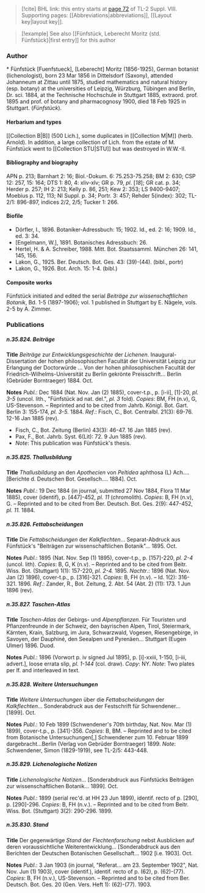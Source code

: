 > [!cite] BHL link: this entry starts at [page 72](https://www.biodiversitylibrary.org/item/103832#page/84/mode/1up) of TL-2 Suppl. VIII.
> Supporting pages: [[Abbreviations|abbreviations]], [[Layout key|layout key]].

> [!example] See also [[Fünfstück, Leberecht Moritz {std. Fünfstück}|first entry]] for this author

### Author

\* Fünfstück \[Fuenfstueck\], \[Leberecht\] Moritz (1856-1925), German botanist (lichenologist), born 23 Mar 1856 in Dittelsdorf (Saxony), attended Johanneum at Zittau until 1875, studied mathematics and natural history (esp. botany) at the universities of Leipzig, Würzburg, Tübingen and Berlin, Dr. sci. 1884, at the Technische Hochschule in Stuttgart 1885, extraord. prof. 1895 and prof. of botany and pharmacognosy 1900, died 18 Feb 1925 in Stuttgart. (*Fünfstück*).

#### Herbarium and types

[[Collection B|B]] (500 Lich.), some duplicates in [[Collection M|M]] (herb. Arnold). In addition, a large collection of Lich. from the estate of M. Fünfstück went to [[Collection STU|STU]] but was destroyed in W.W.-II.

#### Bibliography and biography

APN p. 213; Barnhart 2: 16; Biol.-Dokum. 6: 75.253-75.258; BM 2: 630; CSP 12: 257, 15: 164; DTS 1: 80, 4: xliv-xlv; GR p. 79, *pl*. \[*18*\]; GR cat. p. 34; Herder p. 257; IH 2: 213; Kelly p. 86, 251; Kew 2: 353; LS 9400-9407; Moebius p. 112, 113; NI Suppl. p. 34; Portr. 3: 457; Rehder 5(index): 302; TL-2/1: 896-897, indices 2/2, 2/5; Tucker 1: 266.

#### Biofile

- Dörfler, I., 1896. Botaniker-Adressbuch: 15; 1902. Id., ed. 2: 16; 1909. Id., ed. 3: 34.
- \[Engelmann, W.\], 1891. Botanisches Adressbuch: 26.
- Hertel, H. & A. Schreiber, 1988. Mitt. Bot. Staatssamml. München 26: 141, 145, 156.
- Lakon, G., 1925. Ber. Deutsch. Bot. Ges. 43: (39)-(44). (bibl., portr)
- Lakon, G., 1926. Bot. Arch. 15: 1-4. (bibl.)

#### Composite works

Fünfstück initiated and edited the serial *Beiträge zur wissenschaftlichen Botanik*, Bd. 1-5 (1897-1906); vol. 1 published in Stuttgart by E. Nägele, vols. 2-5 by A. Zimmer.

### Publications

##### n.35.824. Beiträge

**Title**
*Beiträge* zur *Entwicklungsgeschichte* der *Lichenen*. Inaugural-Dissertation der hohen philosophischen Facultät der Universität Leipzig zur Erlangung der Doctorwürde ... Von der hohen philosophischen Facultät der Friedrich-Wilhelms-Universität zu Berlin gekrönte Preisschrift... Berlin (Gebrüder Borntraeger) 1884. Oct.

**Notes**
*Publ*.: Dec 1884 (Nat. Nov. Jan (2) 1885), cover-t.p., p. \[i-ii\], \[1\]-20, *pl. 3-5* (uncol. lith., "Fünfstück ad nat. del.", *pl. 3* fold). *Copies*: BM, FH (n.v), G, US-Stevenson. – Reprinted and to be cited from Jahrb. Königl. Bot. Gart. Berlin 3: 155-174, *pl. 3-5.* 1884.
*Ref*.: Fisch, C., Bot. Centralbl. 21(3): 69-76. 12-16 Jan 1885 (rev).
- Fisch, C., Bot. Zeitung (Berlin) 43(3): 46-47. 16 Jan 1885 (rev).
- Pax, F., Bot. Jahrb. Syst. 6(Lit): 72. 9 Jun 1885 (rev).
- *Note*: This publication was Fünfstück's thesis.

##### n.35.825. Thallusbildung

**Title**
*Thallusbildung* an den *Apothecien* von *Peltidea* aphthosa (L) Ach.... \[Berichte d. Deutschen Bot. Gesellsch.... 1884\]. Oct.

**Notes**
*Publ*.: 19 Dec 1884 (in journal, submitted 27 Nov 1884, Flora 11 Mar 1885), cover (identif), p. \[447\]-452, *pl. 11* (chromolith). *Copies*: B, FH (n.v), G. – Reprinted and to be cited from Ber. Deutsch. Bot. Ges. 2(9): 447-452, *pl. 11.* 1884.

##### n.35.826. Fettabscheidungen

**Title**
Die *Fettabscheidungen* der *Kalkflechten*... Separat-Abdruck aus Fünfstück's "Beiträgen zur wissenschaftlichen Botanik"... 1895. Oct.

**Notes**
*Publ*.: 1895 (Nat. Nov. Sep (1) 1895), cover-t.p., p. \[157\]-220, *pl. 2-4* (uncol. lith). *Copies*: B, G, K (n.v). – Reprinted and to be cited from Beitr. Wiss. Bot. (Stuttgart) 1(1): 157-220, *pl. 2-4.* 1895.
*Nachtr*.: 1896 (Nat. Nov. Jan (2) 1896), cover-t.p., p. \[316\]-321. *Copies*: B, FH (n.v). – Id. 1(2): 316-321. 1896.
*Ref*.: Zander, R., Bot. Zeitung, 2. Abt. 54 (Abt. 2) (11): 173. 1 Jun 1896 (rev).

##### n.35.827. Taschen-Atlas

**Title**
*Taschen-Atlas* der Gebirgs- und *Alpenpflanzen*. Für Touristen und Pflanzenfreunde in der Schweiz, den bayrischen Alpen, Tirol, Steiermark, Kärnten, Krain, Salzburg, im Jura, Schwarzwald, Vogesen, Riesengebirge, in Savoyen, der Dauphiné, den Seealpen und Pyrenäen... Stuttgart (Eugen Ulmer) 1896. Duod.

**Notes**
*Publ*.: 1896 (Vorwort p. iv signed Jul 1895), p. \[i\]-xxiii, 1-150, \[i-iii, advert.\], loose errata slip, *pl. 1-144* (col. draw). *Copy*: NY.
*Note*: Two plates per lf. and interleaved in text.

##### n.35.828. Weitere Untersuchungen

**Title**
*Weitere Untersuchungen* über die *Fettabscheidungen* der *Kalkflechten*... Sonderabdruck aus der Festschrift für Schwendener... \[1899\]. Oct.

**Notes**
*Publ*.: 10 Feb 1899 (Schwendener's 70th birthday, Nat. Nov. Mar (1) 1899), cover-t.p., p. \[341\]-356. *Copies*: B, BM. – Reprinted and to be cited from Botanische Untersuchungen\[,\] Schwendener zum 10. Februar 1899 dargebracht...Berlin (Verlag von Gebrüder Borntraeger) 1899.
*Note*: Schwendener, Simon (1829-1919), see TL-2/5: 443-448.

##### n.35.829. Lichenologische Notizen

**Title**
*Lichenologische Notizen*... \[Sonderabdruck aus Fünfstücks Beiträgen zur wissenschaftlichen Botanik... 1899\]. Oct.

**Notes**
*Publ*.: 1899 (serial rec'd. at HH 23 Jun 1899), identif. recto of p. \[290\], p. \[290\]-296.
*Copies*: B, FH (n.v.). – Reprinted and to be cited from Beitr. Wiss. Bot. (Stuttgart) 3(2): 290-296. 1899.

##### n.35.830. Stand

**Title**
Der gegenwärtige *Stand* der *Flechtenforschung* nebst Ausblicken auf deren voraussichtliche Weiterentwicklung... \[Sonderabdruck aus den Berichten der Deutschen Botanischen Gesellschaft... 1902 \[i.e. 1903\]. Oct.

**Notes**
*Publ*.: 3 Jan 1903 (in journal, "Referat... am 23. September 1902", Nat. Nov. Jun (1) 1903), cover (identif.), identif. recto of p. (62), p. (62)-(77). *Copies*: B, FH (n.v.), US-Stevenson. – Reprinted and to be cited from Ber. Deutsch. Bot. Ges. 20 (Gen. Vers. Heft 1): (62)-(77). 1903.

